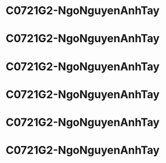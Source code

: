 # C0721G2-NgoNguyenAnhTay
# C0721G2-NgoNguyenAnhTay
# C0721G2-NgoNguyenAnhTay
# C0721G2-NgoNguyenAnhTay
# C0721G2-NgoNguyenAnhTay
# C0721G2-NgoNguyenAnhTay
